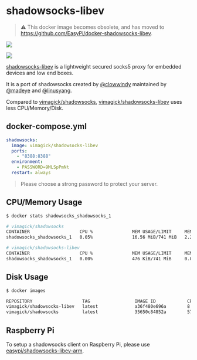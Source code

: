shadowsocks-libev
=================

> ⚠️ This docker image becomes obsolete, and has moved to <https://github.com/EasyPi/docker-shadowsocks-libev>.

![](https://badge.imagelayers.io/vimagick/shadowsocks-libev:latest.svg)

![](http://dockeri.co/image/vimagick/shadowsocks-libev)

[shadowsocks-libev][1] is a lightweight secured socks5 proxy for embedded devices and low end boxes.

It is a port of shadowsocks created by [@clowwindy][2] maintained by [@madeye][3] and [@linusyang][4].

Compared to [vimagick/shadowsocks][5], [vimagick/shadowsocks-libev][6] uses less CPU/Memory/Disk.

## docker-compose.yml

```yaml
shadowsocks:
  image: vimagick/shadowsocks-libev
  ports:
    - "8388:8388"
  environment:
    - PASSWORD=9MLSpPmNt
  restart: always
```

> Please choose a strong password to protect your server.

## CPU/Memory Usage

```bash
$ docker stats shadowsocks_shadowsocks_1

# vimagick/shadowsocks
CONTAINER                   CPU %               MEM USAGE/LIMIT     MEM %               NET I/O
shadowsocks_shadowsocks_1   0.05%               16.56 MiB/741 MiB   2.23%               117.9 KiB/648 B

# vimagick/shadowsocks-libev
CONTAINER                   CPU %               MEM USAGE/LIMIT     MEM %               NET I/O
shadowsocks_shadowsocks_1   0.00%               476 KiB/741 MiB     0.06%               2.334 MiB/2.341 MiB
```

## Disk Usage

```bash
$ docker images

REPOSITORY                   TAG                 IMAGE ID            CREATED             VIRTUAL SIZE
vimagick/shadowsocks-libev   latest              a36f480e696a        8 minutes ago       15.1 MB
vimagick/shadowsocks         latest              35650c84852a        57 minutes ago      51.25 MB
```

## Raspberry Pi

To setup a shadowsocks client on Raspberry Pi, please use [easypi/shadowsocks-libev-arm][7].

[1]: https://github.com/shadowsocks/shadowsocks-libev
[2]: https://github.com/clowwindy
[3]: https://github.com/madeye
[4]: https://github.com/linusyang
[5]: https://hub.docker.com/r/vimagick/shadowsocks/
[6]: https://hub.docker.com/r/vimagick/shadowsocks-libev/
[7]: https://hub.docker.com/r/easypi/shadowsocks-libev-arm/
